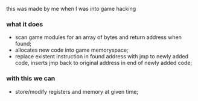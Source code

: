 this was made by me when I was into game hacking </br>

### what it does
- scan game modules for an array of bytes and return address when found;
- allocates new code into game memoryspace;
- replace existent instruction in found address with jmp to newly added code, inserts jmp back to original address in end of newly added code;

### with this we can
- store/modify registers and memory at given time;


